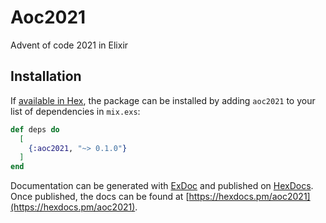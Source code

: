 # Aoc2021

Advent of code 2021 in Elixir

## Installation

If [available in Hex](https://hex.pm/docs/publish), the package can be installed
by adding `aoc2021` to your list of dependencies in `mix.exs`:

```elixir
def deps do
  [
    {:aoc2021, "~> 0.1.0"}
  ]
end
```

Documentation can be generated with [ExDoc](https://github.com/elixir-lang/ex_doc)
and published on [HexDocs](https://hexdocs.pm). Once published, the docs can
be found at [https://hexdocs.pm/aoc2021](https://hexdocs.pm/aoc2021).

